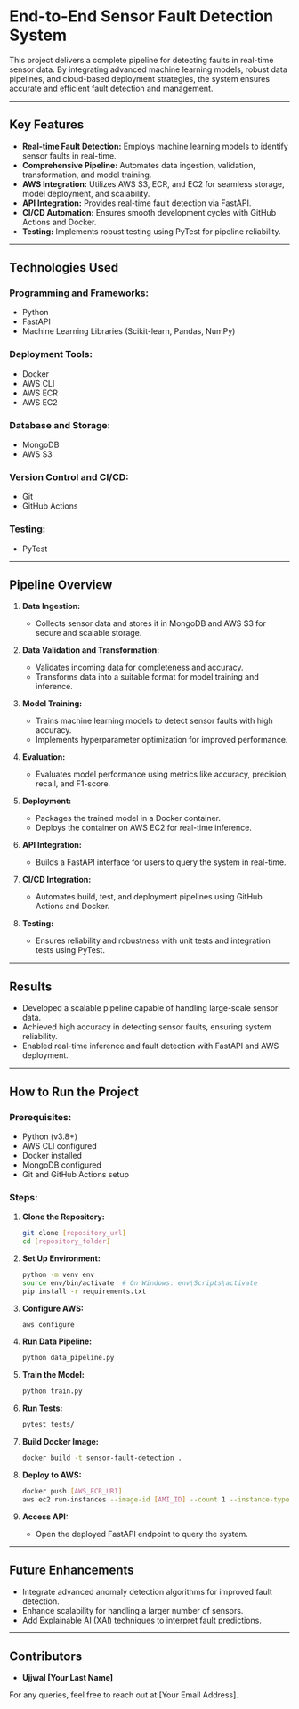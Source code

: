# End-to-End Sensor Fault Detection System

This project delivers a complete pipeline for detecting faults in real-time sensor data. By integrating advanced machine learning models, robust data pipelines, and cloud-based deployment strategies, the system ensures accurate and efficient fault detection and management.

---

## **Key Features**
- **Real-time Fault Detection:** Employs machine learning models to identify sensor faults in real-time.
- **Comprehensive Pipeline:** Automates data ingestion, validation, transformation, and model training.
- **AWS Integration:** Utilizes AWS S3, ECR, and EC2 for seamless storage, model deployment, and scalability.
- **API Integration:** Provides real-time fault detection via FastAPI.
- **CI/CD Automation:** Ensures smooth development cycles with GitHub Actions and Docker.
- **Testing:** Implements robust testing using PyTest for pipeline reliability.

---

## **Technologies Used**

### **Programming and Frameworks:**
- Python
- FastAPI
- Machine Learning Libraries (Scikit-learn, Pandas, NumPy)

### **Deployment Tools:**
- Docker
- AWS CLI
- AWS ECR
- AWS EC2

### **Database and Storage:**
- MongoDB
- AWS S3

### **Version Control and CI/CD:**
- Git
- GitHub Actions

### **Testing:**
- PyTest

---

## **Pipeline Overview**

1. **Data Ingestion:**
   - Collects sensor data and stores it in MongoDB and AWS S3 for secure and scalable storage.

2. **Data Validation and Transformation:**
   - Validates incoming data for completeness and accuracy.
   - Transforms data into a suitable format for model training and inference.

3. **Model Training:**
   - Trains machine learning models to detect sensor faults with high accuracy.
   - Implements hyperparameter optimization for improved performance.

4. **Evaluation:**
   - Evaluates model performance using metrics like accuracy, precision, recall, and F1-score.

5. **Deployment:**
   - Packages the trained model in a Docker container.
   - Deploys the container on AWS EC2 for real-time inference.

6. **API Integration:**
   - Builds a FastAPI interface for users to query the system in real-time.

7. **CI/CD Integration:**
   - Automates build, test, and deployment pipelines using GitHub Actions and Docker.

8. **Testing:**
   - Ensures reliability and robustness with unit tests and integration tests using PyTest.

---

## **Results**
- Developed a scalable pipeline capable of handling large-scale sensor data.
- Achieved high accuracy in detecting sensor faults, ensuring system reliability.
- Enabled real-time inference and fault detection with FastAPI and AWS deployment.

---

## **How to Run the Project**

### **Prerequisites:**
- Python (v3.8+)
- AWS CLI configured
- Docker installed
- MongoDB configured
- Git and GitHub Actions setup

### **Steps:**

1. **Clone the Repository:**
   ```bash
   git clone [repository_url]
   cd [repository_folder]
   ```

2. **Set Up Environment:**
   ```bash
   python -m venv env
   source env/bin/activate  # On Windows: env\Scripts\activate
   pip install -r requirements.txt
   ```

3. **Configure AWS:**
   ```bash
   aws configure
   ```

4. **Run Data Pipeline:**
   ```bash
   python data_pipeline.py
   ```

5. **Train the Model:**
   ```bash
   python train.py
   ```

6. **Run Tests:**
   ```bash
   pytest tests/
   ```

7. **Build Docker Image:**
   ```bash
   docker build -t sensor-fault-detection .
   ```

8. **Deploy to AWS:**
   ```bash
   docker push [AWS_ECR_URI]
   aws ec2 run-instances --image-id [AMI_ID] --count 1 --instance-type t2.micro --key-name [KEY_PAIR] --security-groups [SECURITY_GROUP]
   ```

9. **Access API:**
   - Open the deployed FastAPI endpoint to query the system.

---

## **Future Enhancements**
- Integrate advanced anomaly detection algorithms for improved fault detection.
- Enhance scalability for handling a larger number of sensors.
- Add Explainable AI (XAI) techniques to interpret fault predictions.

---

## **Contributors**
- **Ujjwal [Your Last Name]**

For any queries, feel free to reach out at [Your Email Address].

